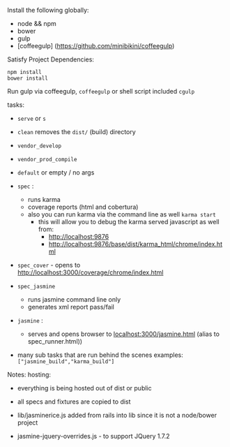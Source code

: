 Install the following globally:
- node && npm
- bower
- gulp
- [coffeegulp] (https://github.com/minibikini/coffeegulp)

Satisfy Project Dependencies:

```
npm install
bower install
```

Run gulp via coffeegulp, ```coffeegulp``` or shell script included ```cgulp```


tasks:

- ```serve``` or ```s```
- ```clean``` removes the ```dist/``` (build) directory
- ```vendor_develop```
- ```vendor_prod_compile```
- ```default``` or empty / no args
- ```spec``` :
  - runs karma
  - coverage reports (html and cobertura)
  - also you can run karma via the command line as well ```karma start```
    - this will allow you to debug the karma served javascript as well from:
      - [http://localhost:9876](http://localhost:9876)
      - [http://localhost:9876/base/dist/karma_html/chrome/index.html](http://localhost:9876/base/dist/karma_html/chrome/index.html)
- ```spec_cover``` - opens to [http://localhost:3000/coverage/chrome/index.html](http://localhost:3000/coverage/chrome/index.html)
- ```spec_jasmine```
  - runs jasmine command line only
  - generates xml report pass/fail

- ```jasmine``` :
  - serves and opens browser to [localhost:3000/jasmine.html](http://localhost:3000/jasmine.html) (alias to spec_runner.html))

- many sub tasks that are run behind the scenes examples: ```["jasmine_build","karma_build"]```

Notes:
  hosting:
  - everything is being hosted out of dist or public
  - all specs and fixtures are copied to dist

- lib/jasminerice.js added from rails into lib since it is not a node/bower project
- jasmine-jquery-overrides.js - to support JQuery 1.7.2
